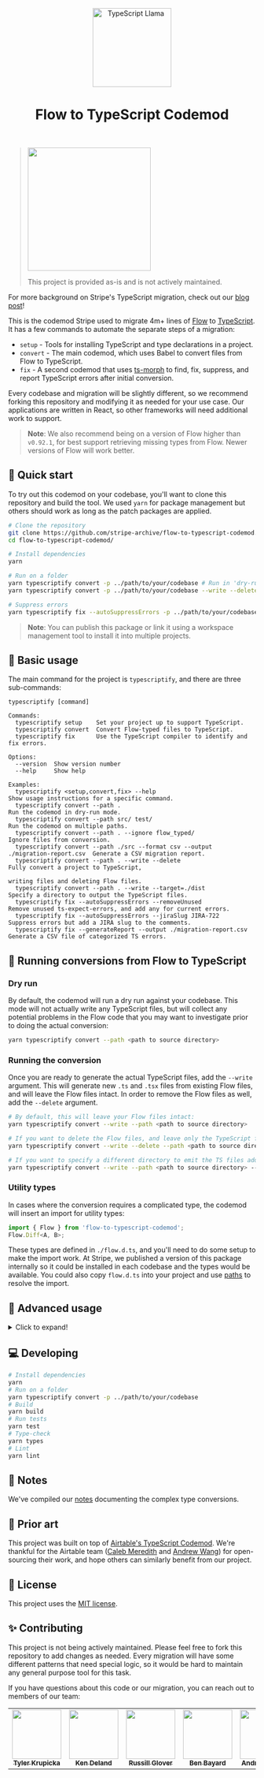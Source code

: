 <div align="center">
  <img
    src="./llama.png"
    alt="TypeScript Llama"
    width="160px"
  />
  <h1>Flow to TypeScript Codemod</h1>
  <br />
</div>

> <img src="https://stripe.dev/images/badges/archived.png" width="250">
>
> This project is provided as-is and is not actively maintained.

For more background on Stripe's TypeScript migration, check out our
[blog post](https://stripe.com/blog/migrating-to-typescript)!

This is the codemod Stripe used to migrate 4m+ lines of [Flow](https://flow.org/en/) to
[TypeScript](https://www.typescriptlang.org/). It has a few commands to automate the separate steps
of a migration:

-   `setup` - Tools for installing TypeScript and type declarations in a project.
-   `convert` - The main codemod, which uses Babel to convert files from Flow to TypeScript.
-   `fix` - A second codemod that uses [ts-morph](https://github.com/dsherret/ts-morph) to find,
    fix, suppress, and report TypeScript errors after initial conversion.

Every codebase and migration will be slightly different, so we recommend forking this repository and
modifying it as needed for your use case. Our applications are written in React, so other frameworks
will need additional work to support.

> **Note**: We also recommend being on a version of Flow higher than `v0.92.1`, for best support
> retrieving missing types from Flow. Newer versions of Flow will work better.

## 🚀 Quick start

To try out this codemod on your codebase, you'll want to clone this repository and build the tool.
We used `yarn` for package management but others should work as long as the patch packages are
applied.

```bash
# Clone the repository
git clone https://github.com/stripe-archive/flow-to-typescript-codemod.git
cd flow-to-typescript-codemod/

# Install dependencies
yarn

# Run on a folder
yarn typescriptify convert -p ../path/to/your/codebase # Run in 'dry-run' without writing files
yarn typescriptify convert -p ../path/to/your/codebase --write --delete # Write converted files and delete Flow source

# Suppress errors
yarn typescriptify fix --autoSuppressErrors -p ../path/to/your/codebase --config ../path/to/your/codebase/tsconfig.json

```

> **Note**: You can publish this package or link it using a workspace management tool to install it
> into multiple projects.

## 🔨 Basic usage

The main command for the project is `typescriptify`, and there are three sub-commands:

```
typescriptify [command]

Commands:
  typescriptify setup    Set your project up to support TypeScript.
  typescriptify convert  Convert Flow-typed files to TypeScript.
  typescriptify fix      Use the TypeScript compiler to identify and fix errors.

Options:
  --version  Show version number
  --help     Show help

Examples:
  typescriptify <setup,convert,fix> --help                                         Show usage instructions for a specific command.
  typescriptify convert --path .                                                   Run the codemod in dry-run mode.
  typescriptify convert --path src/ test/                                          Run the codemod on multiple paths.
  typescriptify convert --path . --ignore flow_typed/                              Ignore files from conversion.
  typescriptify convert --path ./src --format csv --output ./migration-report.csv  Generate a CSV migration report.
  typescriptify convert --path . --write --delete                                  Fully convert a project to TypeScript,
                                                                                   writing files and deleting Flow files.
  typescriptify convert --path . --write --target=./dist                           Specify a directory to output the TypeScript files.
  typescriptify fix --autoSuppressErrors --removeUnused                            Remove unused ts-expect-errors, and add any for current errors.
  typescriptify fix --autoSuppressErrors --jiraSlug JIRA-722                       Suppress errors but add a JIRA slug to the comments.
  typescriptify fix --generateReport --output ./migration-report.csv               Generate a CSV file of categorized TS errors.
```

## 🏃 Running conversions from Flow to TypeScript

### Dry run

By default, the codemod will run a dry run against your codebase. This mode will not actually write
any TypeScript files, but will collect any potential problems in the Flow code that you may want to
investigate prior to doing the actual conversion:

```bash
yarn typescriptify convert --path <path to source directory>
```

### Running the conversion

Once you are ready to generate the actual TypeScript files, add the `--write` argument. This will
generate new `.ts` and `.tsx` files from existing Flow files, and will leave the Flow files intact.
In order to remove the Flow files as well, add the `--delete` argument.

```bash
# By default, this will leave your Flow files intact:
yarn typescriptify convert --write --path <path to source directory>

# If you want to delete the Flow files, and leave only the TypeScript files, add --delete
yarn typescriptify convert --write --delete --path <path to source directory>

# If you want to specify a different directory to emit the TS files add --target
yarn typescriptify convert --write --path <path to source directory> --target <where the source files should go>
```

### Utility types

In cases where the conversion requires a complicated type, the codemod will insert an import for
utility types:

```ts
import { Flow } from 'flow-to-typescript-codemod';
Flow.Diff<A, B>;
```

These types are defined in `./flow.d.ts`, and you'll need to do some setup to make the import work.
At Stripe, we published a version of this package internally so it could be installed in each
codebase and the types would be available. You could also copy `flow.d.ts` into your project and use
[paths](https://www.typescriptlang.org/docs/handbook/module-resolution.html#path-mapping) to resolve
the import.

## 📌 Advanced usage

<details>
  <summary>Click to expand!</summary>
  
### Automatically suppressing TypeScript errors
After conversion, there will likely be a number of errors in the converted TypeScript files. These errors can be the result of pre-existing issues in the Flow code, issues with the installed types, or issues with the codemod. For many conversions, the number of errors may be challenging to fix before merging. The auto suppression feature will run the TypeScript compiler against your converted code, and add [ts-expect-error](https://www.typescriptlang.org/docs/handbook/release-notes/typescript-3-9.html#ts-ignore-or-ts-expect-error) annotations that suppress errors. This allows you to suppress the errors to get a passing type check, and then fix the errors in future changes. If you fix an error that fixes other errors, you can use the `removeUnused` flag to automatically remove unused suppressions.

```bash
yarn typescriptify fix --autoSuppressErrors --jiraSlug <slug i.e JIRA-722>
```

### Auto-generating declarations

If you want to continue writing Flow, but generate additional TypeScript versions, you can use the
watermarking flag. Adding the `--watermark` argument will add a watermark to every file:

```bash
yarn typescriptify convert --watermark --path <path to source directory>
```

You can configure the codemod to skip files without a watermark when doing future conversions.
Remove the watermark from a file to make manual edits to the type.

### Supporting prop spreads

If your codebase follows the pattern of accepting any prop, and then forwarding them to another
component like this:

```ts
const MyComponent = (props: Props) => {
    const { myProp, ...rest } = props;
    return <AnotherComponent test={myProp} {...rest} />;
};
```

Flow was likely typing your extra parameters as `any`, and those will be type failures in
TypeScript. We have experimental support for updating prop types to include the props of the
underlying HTML element or component. Add the `--handleSpreadReactProps` to turn on this
transformation.

</details>

## 💻 Developing

```bash
# Install dependencies
yarn
# Run on a folder
yarn typescriptify convert -p ../path/to/your/codebase
# Build
yarn build
# Run tests
yarn test
# Type-check
yarn types
# Lint
yarn lint
```

## 📝 Notes

We've compiled our [notes](NOTES.md) documenting the complex type conversions.

## 🎨 Prior art

This project was built on top of
[Airtable's TypeScript Codemod](https://github.com/Airtable/typescript-migration-codemod). We're
thankful for the Airtable team ([Caleb Meredith](https://github.com/calebmer) and
[Andrew Wang](https://github.com/umbrant)) for open-sourcing their work, and hope others can
similarly benefit from our project.

## 📎 License

This project uses the [MIT license](LICENSE).

## ✨ Contributing

This project is not being actively maintained. Please feel free to fork this repository to add
changes as needed. Every migration will have some different patterns that need special logic, so it
would be hard to maintain any general purpose tool for this task.

If you have questions about this code or our migration, you can reach out to members of our team:

<table>
  <tr>
    <td align="center"><a href="https://github.com/tylerkrupicka"><img src="https://avatars.githubusercontent.com/u/5761061?v=4?s=100" width="100px;" alt=""/><br /><sub><b>Tyler Krupicka</b></sub></a><br /></td>
    <td align="center"><a href="https://github.com/ken-kenware"><img src="https://avatars.githubusercontent.com/u/3946841?v=4?s=100" width="100px;" alt=""/><br /><sub><b>Ken Deland</b></sub></a><br /></td>
    <td align="center"><a href="https://github.com/RussGlover"><img src="https://avatars.githubusercontent.com/u/90730502?v=4?s=100" width="100px;" alt=""/><br /><sub><b>Russill Glover</b></sub></a><br /></td>
    <td align="center"><a href="https://github.com/benbayard"><img src="https://avatars.githubusercontent.com/u/1026035?v=4?s=100" width="100px;" alt=""/><br /><sub><b>Ben Bayard</b></sub></a><br /></td>
    <td align="center"><a href="https://github.com/alunny"><img src="https://avatars.githubusercontent.com/u/48361?v=4?s=100" width="100px;" alt=""/><br /><sub><b>Andrew Lunny</b></sub></a><br /></td>
  </tr>
</table>
